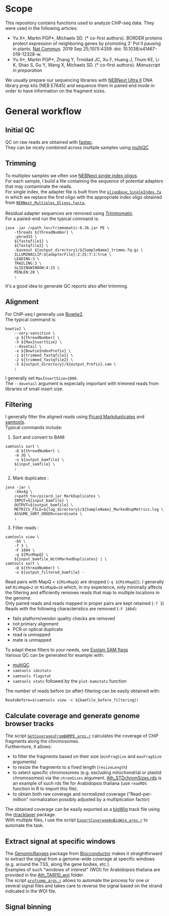# Scope

This repository contains functions used to analyze ChIP-seq data. They were used in the following articles:  

  - Yu X\*, Martin PGP\*, Michaels SD. (\* co-first authors). BORDER proteins protect expression of neighboring genes by promoting 3' Pol II pausing in plants. [Nat Commun](https://rdcu.be/cux4Z). 2019 Sep 25;10(1):4359. doi: 10.1038/s41467-019-12328-w. 
  - Yu X\*, Martin PGP\*, Zhang Y, Trinidad JC, Xu F, Huang J, Thum KE, Li K, Shao S, Gu Y, Wang X, Michaels SD. (\* co-first authors). *Manuscript in preparation*  

We usually prepare our sequencing libraries with [NEBNext Ultra II](https://international.neb.com/products/e7645-nebnext-ultra-ii-dna-library-prep-kit-for-illumina) DNA library prep kits (NEB E7645) and sequence them in paired end mode in order to have information on the fragment sizes.

# General workflow

## Initial QC
QC on raw reads are obtained with [fastqc](https://www.bioinformatics.babraham.ac.uk/projects/fastqc/).  
They can be nicely combined across multiple samples using [multiQC](https://multiqc.info/)

## Trimming
To multiplex samples we often use [NEBNext single index oligos](https://international.neb.com/tools-and-resources/selection-charts/nebnext-multiplex-oligos-selection-chart).  
For each sample, I build a file containing the sequence of potential adapters that may contaminate the reads.  
For single index, the adapter file is built from the [`oligoBase_SingleIndex.fa`](oligoBase_SingleIndex.fa) in which we replace the first oligo with the appropriate index oligo obtained from [`NEBNext_Multiplex_Oligos.fasta`.](NEBNext_Multiplex_Oligos.fasta)  
<br/>
Residual adapter sequences are removed using [Trimmomatic](http://www.usadellab.org/cms/?page=trimmomatic)  
For a paired-end run the typical command is:  

    java -jar /<path_to>/trimmomatic-0.36.jar PE \
        -threads ${threadNumber} \
        -phred33 \
        ${fastqfile1} \
        ${fastqfile2} \
        -baseout ${output_directory}/${SampleName}_trimmo.fq.gz \
        ILLUMINACLIP:${adapterFile}:2:25:7:1:true \
        LEADING:3 \
        TRAILING:3 \
        SLIDINGWINDOW:4:15 \
        MINLEN:20 \
        ;

It's a good idea to generate QC reports also after trimming.

## Alignment
For ChIP-seq I generally use [Bowtie2](http://bowtie-bio.sourceforge.net/bowtie2/index.shtml).  
The typical command is:  

    bowtie2 \
        --very-sensitive \
        -p ${threadNumber} \
        -X ${MaxInsertSize} \
        --dovetail \
        -x ${BowtieIndexPrefix} \
        -1 ${trimmed_fastqfile1} \
        -2 ${trimmed_fastqfile2} \
        -S ${output_directory}/${output_Prefix}.sam \
        ;

I generally set `MaxInsertSize=1000`.  
The `--dovetail` argument is especially important with trimmed reads from libraries of small insert size.

## Filtering
I generally filter the aligned reads using [Picard Markduplicates](https://broadinstitute.github.io/picard/command-line-overview.html#MarkDuplicates) and [samtools](http://www.htslib.org/).  
Typical commands include:

  1. Sort and convert to BAM:

    samtools sort \
        -@ ${threadNumber} \
        -m 3G \
        -o ${output_bamfile} \
        ${input_samfile} \
        ;


  2. Mark duplicates :

    java -jar \
        -Xmx4g \
        /<path_to>/picard.jar MarkDuplicates \
        INPUT=${input_bamfile} \
        OUTPUT=${output_bamfile} \
        METRICS_FILE=${log_directory}/${SampleName}_MarkedDupMetrics.log \
        ASSUME_SORT_ORDER=coordinate \
        ;

  3. Filter reads :

    samtools view \
        -bh \
        -f 3 \
        -F 1804 \
        -q ${MinMapQ} \
        ${input_bamfile_WithMarkedDuplicates} | \
    samtools sort \
        -@ ${threadNumber} \
        -o ${output_filtered_bamfile} -


Read pairs with MapQ < `${MinMapQ}` are dropped (`-q ${MinMapQ}`). I generally set `MinMapQ=2` or `MinMapQ=10` which, in my experience, only minimally affects the filtering and efficiently removes reads that map to multiple locations in the genome.  
Only paired reads and reads mapped in proper pairs are kept retained (`-f 3`)  
Reads with the following characteristics are removed (`-F 1804`):  

  - fails platform/vendor quality checks are removed
  - not primary alignment
  - PCR or optical duplicate
  - read is unmapped
  - mate is unmapped

To adapt these filters to your needs, see [Explain SAM flags](https://broadinstitute.github.io/picard/explain-flags.html)
<br/>
Various QC can be generated for example with:

  - [multiQC](https://multiqc.info/)
  - `samtools idxstats`
  - `samtools flagstat`
  - `samtools stats` followed by the `plot-bamstats` function

The number of reads before (or after) filtering can be easily obtained with:

    ReadsBefore=$(samtools view -c ${bamfile_before_filtering})


## Calculate coverage and generate genome browser tracks

The script [`GetCoveragesFromBAMPE_args.r`](GetCoveragesFromBAMPE_args.r) calculates the coverage of ChIP fragments along the chromosomes.  
Furthermore, it allows:

  - to filter the fragments based on their size (`minFragSize` and `maxFragSize` arguments)  
  - to resize the fragments to a fixed length (`resizeLength`)
  - to select specific chromosomes (e.g. excluding mitochondrial or plastid chromosomes) via the `chromSizes` argument. [Ath_STDchromSizes.rds](Ath_STDchromSizes.rds) is an example of such rds file for Arabidopsis thaliana (use `readRDS` function in R to import this file).
  - to obtain both raw coverage and normalized coverage ("Read-per-million" normalization possibly adjusted by a multiplication factor)

The obtained coverage can be easily exported as a [bigWig](https://genome.ucsc.edu/goldenpath/help/bigWig.html) track file using the [rtracklayer](http://www.bioconductor.org/packages/release/bioc/html/rtracklayer.html) package.  
With multiple files, I use the script [`ExportCoverageAsBigWig_args.r`](ExportCoverageAsBigWig_args.r) to automate the task.


## Extract signal at specific windows

The [GenomicRanges](http://www.bioconductor.org/packages/release/bioc/html/GenomicRanges.html) package from [Biocconductor](http://www.bioconductor.org/) makes it straightforward to extract the signal from a genome-wide coverage at specific windows (e.g. around the TSS, along the gene bodies, etc.).  
Examples of such "windows of interest" (WOI) for Arabidopsis thaliana are provided in the [Ath_TAIR10_woi](Ath_TAIR10_woi) folder.  
The script [`profcomp_args.r`](profcomp_args.r) allows to automate the process for one or several signal files and takes care to reverse the signal based on the strand indicated in the WOI file.  


## Signal binning



